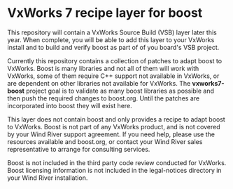 # VxWorks 7 recipe layer for boost

This repository will contain a VxWorks Source Build (VSB) layer later this year. 
When complete, you will be able to add this layer to your VxWorks install and
to build and verify boost as part of of you board's VSB project.  

Currently this repository contains a collection of patches to adapt boost to VxWorks.
Boost is many libraries and not all of them will work with VxWorks, some of them require
C++ support not available in VxWorks, or are dependent on other libraries not available 
for VxWorks. The **vxworks7-boost** project goal is to validate as many boost libraries
as possible and then push the required changes to boost.org. Until the patches are
incorporated into boost they will exist here.

 

 
 
 
 
 
This layer does not contain boost and only provides a recipe to adapt boost to VxWorks. 
Boost is not part of any VxWorks product, and is not covered by your Wind River support agreement.
If you need help, please use the resources available and boost.org, or contact your Wind River sales
representative to arrange for consulting services.

Boost is not included in the third party code review conducted for VxWorks. 
Boost licensing information is not included in the legal-notices directory in your Wind River installation.
